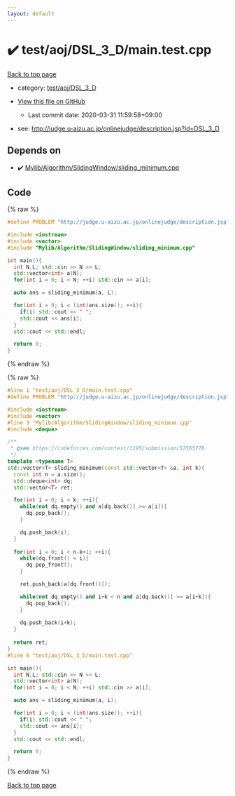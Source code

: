 ```yaml
---
layout: default
---
```


<!-- mathjax config similar to math.stackexchange -->
<script type="text/javascript" async
  src="https://cdnjs.cloudflare.com/ajax/libs/mathjax/2.7.5/MathJax.js?config=TeX-MML-AM_CHTML">
</script>
<script type="text/x-mathjax-config">
  MathJax.Hub.Config({
    TeX: { equationNumbers: { autoNumber: "AMS" }},
    tex2jax: {
      inlineMath: [ ['$','$'] ],
      processEscapes: true
    },
    "HTML-CSS": { matchFontHeight: false },
    displayAlign: "left",
    displayIndent: "2em"
  });
</script>

<script type="text/javascript" src="https://cdnjs.cloudflare.com/ajax/libs/jquery/3.4.1/jquery.min.js"></script>
<script src="https://cdn.jsdelivr.net/npm/jquery-balloon-js@1.1.2/jquery.balloon.min.js" integrity="sha256-ZEYs9VrgAeNuPvs15E39OsyOJaIkXEEt10fzxJ20+2I=" crossorigin="anonymous"></script>
<script type="text/javascript" src="../../../../assets/js/copy-button.js"></script>
<link rel="stylesheet" href="../../../../assets/css/copy-button.css" />


# :heavy_check_mark: test/aoj/DSL_3_D/main.test.cpp

<a href="../../../../index.html">Back to top page</a>

* category: <a href="../../../../index.html#701acb68cf3d7eb2875e08c5c295c84f">test/aoj/DSL_3_D</a>
* <a href="{{ site.github.repository_url }}/blob/master/test/aoj/DSL_3_D/main.test.cpp">View this file on GitHub</a>
    - Last commit date: 2020-03-31 11:59:58+09:00


* see: <a href="http://judge.u-aizu.ac.jp/onlinejudge/description.jsp?id=DSL_3_D">http://judge.u-aizu.ac.jp/onlinejudge/description.jsp?id=DSL_3_D</a>


## Depends on

* :heavy_check_mark: <a href="../../../../library/Mylib/Algorithm/SlidingWindow/sliding_minimum.cpp.html">Mylib/Algorithm/SlidingWindow/sliding_minimum.cpp</a>


## Code

<a id="unbundled"></a>
{% raw %}
```cpp
#define PROBLEM "http://judge.u-aizu.ac.jp/onlinejudge/description.jsp?id=DSL_3_D"

#include <iostream>
#include <vector>
#include "Mylib/Algorithm/SlidingWindow/sliding_minimum.cpp"

int main(){
  int N,L; std::cin >> N >> L;
  std::vector<int> a(N);
  for(int i = 0; i < N; ++i) std::cin >> a[i];

  auto ans = sliding_minimum(a, L);

  for(int i = 0; i < (int)ans.size(); ++i){
    if(i) std::cout << " ";
    std::cout << ans[i];
  }
  std::cout << std::endl;

  return 0;
}


```
{% endraw %}

<a id="bundled"></a>
{% raw %}
```cpp
#line 1 "test/aoj/DSL_3_D/main.test.cpp"
#define PROBLEM "http://judge.u-aizu.ac.jp/onlinejudge/description.jsp?id=DSL_3_D"

#include <iostream>
#include <vector>
#line 3 "Mylib/Algorithm/SlidingWindow/sliding_minimum.cpp"
#include <deque>

/**
 * @see https://codeforces.com/contest/1195/submission/57565778
 */
template <typename T>
std::vector<T> sliding_minimum(const std::vector<T> &a, int k){
  const int n = a.size();
  std::deque<int> dq;
  std::vector<T> ret;

  for(int i = 0; i < k; ++i){
    while(not dq.empty() and a[dq.back()] >= a[i]){
      dq.pop_back();
    }

    dq.push_back(i);
  }
  
  for(int i = 0; i < n-k+1; ++i){
    while(dq.front() < i){
      dq.pop_front();
    }

    ret.push_back(a[dq.front()]);

    while(not dq.empty() and i+k < n and a[dq.back()] >= a[i+k]){
      dq.pop_back();
    }
    
    dq.push_back(i+k);
  }
  
  return ret;
}
#line 6 "test/aoj/DSL_3_D/main.test.cpp"

int main(){
  int N,L; std::cin >> N >> L;
  std::vector<int> a(N);
  for(int i = 0; i < N; ++i) std::cin >> a[i];

  auto ans = sliding_minimum(a, L);

  for(int i = 0; i < (int)ans.size(); ++i){
    if(i) std::cout << " ";
    std::cout << ans[i];
  }
  std::cout << std::endl;

  return 0;
}


```
{% endraw %}

<a href="../../../../index.html">Back to top page</a>

